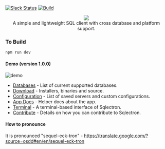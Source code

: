 [![Slack Status](https://sqlectron.herokuapp.com/badge.svg)](https://sqlectron.herokuapp.com)
[![Build](https://github.com/sqlectron/sqlectron-gui/workflows/Build/badge.svg?branch=master&event=push)](https://github.com/sqlectron/sqlectron-gui/actions?query=workflow%3ABuild+branch%3Amaster)

<p align="center">
  <img src="https://sqlectron.github.io/logos/logo-512.png">
  <br />
  A simple and lightweight SQL client with cross database and platform support.
</p>

### To Build

```npm install
npm run dev
```


#### Demo (version 1.0.0)

![demo](https://sqlectron.github.io/demos/sqlectron-demo-gui-v1.0.0-small.gif)

- [Databases](https://github.com/sqlectron/sqlectron-core#current-supported-databases) - List of current supported databases.
- [Download](https://github.com/sqlectron/sqlectron-gui/releases) - Installers, binaries and source.
- [Configuration](docs/app/configuration-file.md) - List of saved servers and custom configurations.
- [App Docs](docs/app) - Helper docs about the app.
- [Terminal](https://github.com/sqlectron/sqlectron-term) - A terminal-based interface of Sqlectron.
- [Contribute](CONTRIBUTING.md) - Details on how you can contribute to Sqlectron.

#### How to pronounce

It is pronounced "sequel-eck-tron" - https://translate.google.com/?source=osdd#en/en/sequel-eck-tron
